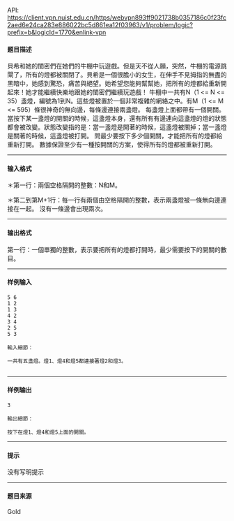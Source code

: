 API: https://client.vpn.nuist.edu.cn/https/webvpn893ff9021738b0357186c0f23fc2aed6e24ca283e886022bc5d861ea12f03963/v1/problem/logic?prefix=b&logicId=1770&enlink-vpn

#### 题目描述

貝希和她的閨密們在她們的牛棚中玩遊戲。但是天不從人願，突然，牛棚的電源跳閘了，所有的燈都被關閉了。貝希是一個很膽小的女生，在伸手不見拇指的無盡的黑暗中，她感到驚恐，痛苦與絕望。她希望您能夠幫幫她，把所有的燈都給重新開起來！她才能繼續快樂地跟她的閨密們繼續玩遊戲！ 牛棚中一共有N（1 <= N <= 35）盞燈，編號為1到N。這些燈被置於一個非常複雜的網絡之中。有M（1 <= M <= 595）條很神奇的無向邊，每條邊連接兩盞燈。 每盞燈上面都帶有一個開關。當按下某一盞燈的開關的時候，這盞燈本身，還有所有有邊連向這盞燈的燈的狀態都會被改變。狀態改變指的是：當一盞燈是開著的時候，這盞燈被關掉；當一盞燈是關著的時候，這盞燈被打開。 問最少要按下多少個開關，才能把所有的燈都給重新打開。 數據保證至少有一種按開關的方案，使得所有的燈都被重新打開。

---

#### 输入格式

＊第一行：兩個空格隔開的整數：N和M。

＊第二到第M+1行：每一行有兩個由空格隔開的整數，表示兩盞燈被一條無向邊連接在一起。 沒有一條邊會出現兩次。

---

#### 输出格式

第一行：一個單獨的整數，表示要把所有的燈都打開時，最少需要按下的開關的數目。

---

#### 样例输入
```
5 6
1 2
1 3
4 2
3 4
2 5
5 3

輸入細節：

一共有五盞燈。燈1、燈4和燈5都連接著燈2和燈3。


```

---

#### 样例输出
```
3

輸出細節：

按下在燈1、燈4和燈5上面的開關。
```

---

#### 提示

没有写明提示

---

#### 题目来源

Gold